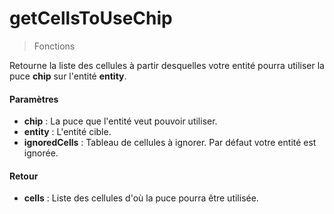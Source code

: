 # getCellsToUseChip
> Fonctions

Retourne la liste des cellules à partir desquelles votre entité pourra utiliser la puce **chip** sur l'entité **entity**.

#### Paramètres

- **chip** : La puce que l'entité veut pouvoir utiliser.
- **entity** : L'entité cible.
- **ignoredCells** : Tableau de cellules à ignorer. Par défaut votre entité est ignorée.

#### Retour

- **cells** : Liste des cellules d'où la puce pourra être utilisée.
